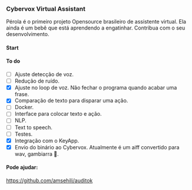 ### Cybervox Virtual Assistant
Pérola é o primeiro projeto Opensource brasileiro de assistente virtual. Ela ainda é um bebê que está aprendendo a engatinhar. Contribua com o seu desenvolvimento.

#### Start
#### To do
- [ ] Ajuste detecção de voz.
- [ ] Redução de ruído.
- [x] Ajuste no loop de voz. Não fechar o programa quando acabar uma frase.
- [x] Comparação de texto para disparar uma ação.
- [ ] Docker.
- [ ] Interface para colocar texto e ação.
- [ ] NLP.
- [ ] Text to speech.
- [ ] Testes.
- [x] Integração com o KeyApp.
- [x] Envio do binário ao Cybervox. Atualmente é um aiff convertido para wav, gambiarra :see_no_evil:.

#### Pode ajudar:
https://github.com/amsehili/auditok
